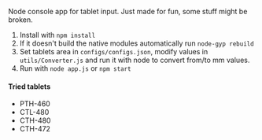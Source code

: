 Node console app for tablet input. Just made for fun, some stuff might be broken.

1. Install with `npm install`
2. If it doesn't build the native modules automatically run `node-gyp rebuild`
3. Set tablets area in `configs/configs.json`, modify values in `utils/Converter.js` and run it with node to convert from/to mm values.
4. Run with `node app.js` or `npm start`

#### Tried tablets
* PTH-460
* CTL-480
* CTH-480
* CTH-472